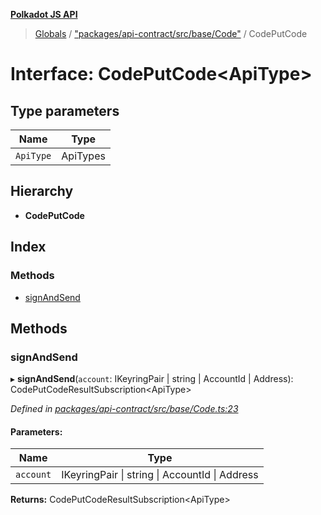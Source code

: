 **[Polkadot JS API](../README.md)**

> [Globals](../globals.md) / ["packages/api-contract/src/base/Code"](../modules/_packages_api_contract_src_base_code_.md) / CodePutCode

# Interface: CodePutCode\<**ApiType**>

## Type parameters

Name | Type |
------ | ------ |
`ApiType` | ApiTypes |

## Hierarchy

* **CodePutCode**

## Index

### Methods

* [signAndSend](_packages_api_contract_src_base_code_.codeputcode.md#signandsend)

## Methods

### signAndSend

▸ **signAndSend**(`account`: IKeyringPair \| string \| AccountId \| Address): CodePutCodeResultSubscription\<ApiType>

*Defined in [packages/api-contract/src/base/Code.ts:23](https://github.com/polkadot-js/api/blob/cc926596e/packages/api-contract/src/base/Code.ts#L23)*

#### Parameters:

Name | Type |
------ | ------ |
`account` | IKeyringPair \| string \| AccountId \| Address |

**Returns:** CodePutCodeResultSubscription\<ApiType>
